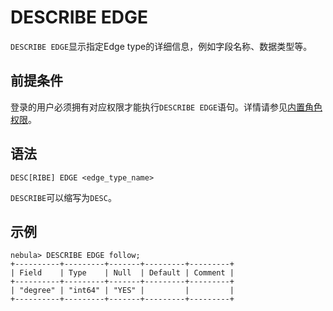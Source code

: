 # DESCRIBE EDGE

`DESCRIBE EDGE`显示指定Edge type的详细信息，例如字段名称、数据类型等。

## 前提条件

登录的用户必须拥有对应权限才能执行`DESCRIBE EDGE`语句。详情请参见[内置角色权限](../../7.data-security/1.authentication/3.role-list.md)。

## 语法

```ngql
DESC[RIBE] EDGE <edge_type_name>
```

`DESCRIBE`可以缩写为`DESC`。

## 示例

```ngql
nebula> DESCRIBE EDGE follow;
+----------+---------+-------+---------+---------+
| Field    | Type    | Null  | Default | Comment |
+----------+---------+-------+---------+---------+
| "degree" | "int64" | "YES" |         |         |
+----------+---------+-------+---------+---------+
```
